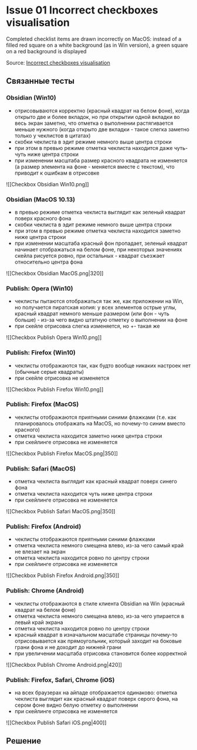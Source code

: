 # Issue 01 Incorrect checkboxes visualisation

Completed checklist items are drawn incorrectly on MacOS: instead of a filled red square on a white background (as in Win version), a green square on a red background is displayed

Source: [Incorrect checkboxes visualisation](https://github.com/ryjjin/Obsidian-Dark-Graphite-Pie-theme/issues/1)


## Связанные тесты

### Obsidian (Win10)

- отрисовываются корректно (красный квадрат на белом фоне), когда открыто две и более вкладок, но при открытии одной вкладки во весь экран заметно, что отметка о выполнении растягивается меньше нужного (когда открыто две вкладки - такое слегка заметно только у чеклистов в цитатах)
- скобки чеклиста в эдит режиме немного выше центра строки
- при этом в превью режиме отметка чеклиста находится даже чуть-чуть ниже центра строки
- при изменении масштаба размер красного квадрата не изменяется (а размер элемента на фоне - меняется вместе с текстом), что приводит к ошибкам в отрисовке

![[Checkbox Obsidian Win10.png]]

### Obsidian (MacOS 10.13)

- в превью режиме отметка чеклиста выглядит как зеленый квадрат поверх красного фона
- скобки чеклиста в эдит режиме немного выше центра строки
- при этом в превью режиме отметка чеклиста находится заметно ниже центра строки
- при изменении масштаба красный фон пропадает, зеленый квадрат начинает отображаться на белом фоне, при некоторых значениях скейла рисуется ровно, при остальных - квадрат съезжает относительно центра фона

![[Checkbox Obsidian MacOS.png|320]]

### Publish: Opera (Win10)

- чеклисты пытаются отображаться так же, как приложении на Win, но получается пиратская копия: у всех элементов острые углы, красный квадрат немного меньше размером (или фон - чуть больше) - из-за чего видно штатную отметку о выполнении на фоне
- при скейле отрисовка слегка изменяется, но +- такая же

![[Checkbox Publish Opera Win10.png]]

### Publish: Firefox (Win10)

- чеклисты отображаются так, как будто вообще никаких настроек нет (обычные серые квадраты)
- при скейле отрисовка не изменяется

![[Checkbox Publish Firefox Win10.png]]

### Publish: Firefox (MacOS)

- чеклисты отображаются приятными синими флажками (т.е. как планировалось отображать на MacOS, но почему-то синим вместо красного)
- отметка чеклиста находится заметно ниже центра строки
- при скейлинге отрисовка не изменяется

![[Checkbox Publish Firefox MacOS.png|350]]

### Publish: Safari (MacOS)

- отметка чеклиста выглядит как красный квадрат поверх синего фона
- отметка чеклиста находится чуть ниже центра строки
- при скейлинге отрисовка не изменяется

![[Checkbox Publish Safari MacOS.png|350]]

### Publish: Firefox (Android)

- чеклисты отображаются приятными синими флажками
- отметка чеклиста немного смещена влево, из-за чего самый край не влезает на экран
- отметка чеклиста находится ровно по центру строки
- при скейлинге отрисовка не изменяется

![[Checkbox Publish Firefox Android.png|350]]

### Publish: Chrome (Android)

- чеклисты отображаются в стиле клиента Obsidian на Win (красный квадрат на белом фоне)
- отметка чеклиста немного смещена влево, из-за чего упирается в левый край экрана
- отметка чеклиста находится ровно по центру строки
- красный квадрат в изначальном масштабе страницы почему-то отрисовывается как прямоугольник, который заходит на боковые грани фона и не доходит до нижней грани
- при увеличении масштаба отрисовка становится более корректной

![[Checkbox Publish Chrome Android.png|420]]

### Publish: Firefox, Safari, Chrome (iOS)

- на всех браузерах на айпаде отображается одинаково: отметка чеклиста выглядит как красный квадрат поверх серого фона, на сером фоне видно белую отметку о выполнении
- при скейлинге отрисовка не изменяется

![[Checkbox Publish Safari iOS.png|400]]


## Решение

